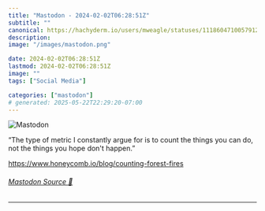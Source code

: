 ```yaml
---
title: "Mastodon - 2024-02-02T06:28:51Z"
subtitle: ""
canonical: https://hachyderm.io/users/mweagle/statuses/111860471005791295
description:
image: "/images/mastodon.png"

date: 2024-02-02T06:28:51Z
lastmod: 2024-02-02T06:28:51Z
image: ""
tags: ["Social Media"]

categories: ["mastodon"]
# generated: 2025-05-22T22:29:20-07:00
---
```

![Mastodon](/images/mastodon.png)

<p>“The type of metric I constantly argue for is to count the things you can do, not the things you hope don&#39;t happen.”</p><p><a href="https://www.honeycomb.io/blog/counting-forest-fires" target="_blank" rel="nofollow noopener noreferrer" translate="no"><span class="invisible">https://www.</span><span class="ellipsis">honeycomb.io/blog/counting-for</span><span class="invisible">est-fires</span></a></p>


###### [Mastodon Source 🐘](https://hachyderm.io/@mweagle/111860471005791295)

___

